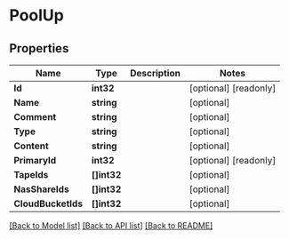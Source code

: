 # PoolUp

## Properties

Name | Type | Description | Notes
------------ | ------------- | ------------- | -------------
**Id** | **int32** |  | [optional] [readonly] 
**Name** | **string** |  | [optional] 
**Comment** | **string** |  | [optional] 
**Type** | **string** |  | [optional] 
**Content** | **string** |  | [optional] 
**PrimaryId** | **int32** |  | [optional] [readonly] 
**TapeIds** | **[]int32** |  | [optional] 
**NasShareIds** | **[]int32** |  | [optional] 
**CloudBucketIds** | **[]int32** |  | [optional] 

[[Back to Model list]](../README.md#documentation-for-models) [[Back to API list]](../README.md#documentation-for-api-endpoints) [[Back to README]](../README.md)



